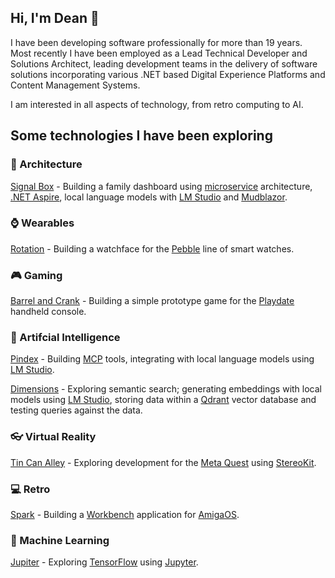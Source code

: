 ## Hi, I'm Dean 👋

I have been developing software professionally for more than 19 years. Most recently I have been employed as a Lead Technical Developer and Solutions Architect, leading development teams in the delivery of software solutions incorporating various .NET based Digital Experience Platforms and Content Management Systems. 

I am interested in all aspects of technology, from retro computing to AI.

## Some technologies I have been exploring

### :office: Architecture

[Signal Box](https://github.com/deans-code/signal-box) - Building a family dashboard using [microservice](https://en.wikipedia.org/wiki/Microservices) architecture, [.NET Aspire](https://learn.microsoft.com/en-us/dotnet/aspire/get-started/aspire-overview), local language models with [LM Studio](https://lmstudio.ai/) and [Mudblazor](https://www.mudblazor.com/).

### :watch: Wearables

[Rotation](https://github.com/deans-code/rotation) - Building a watchface for the [Pebble](https://repebble.com/) line of smart watches.

### :video_game: Gaming 

[Barrel and Crank](https://github.com/deans-code/barrel-and-crank) - Building a simple prototype game for the [Playdate](https://play.date/) handheld console.

### :crystal_ball: Artifcial Intelligence

[Pindex](https://github.com/deans-code/pindex) - Building [MCP](https://en.wikipedia.org/wiki/Model_Context_Protocol) tools, integrating with local language models using [LM Studio](https://lmstudio.ai/).

[Dimensions](https://github.com/deans-code/dimensions) - Exploring semantic search; generating embeddings with local models using [LM Studio](https://lmstudio.ai/), storing data within a [Qdrant](https://qdrant.tech/) vector database and testing queries against the data.

### :eyeglasses: Virtual Reality 

[Tin Can Alley](https://github.com/deans-code/tin-can-alley) - Exploring development for the [Meta Quest](https://www.meta.com/gb/quest/) using [StereoKit](https://stereokit.net/).

### :computer: Retro 

[Spark](https://github.com/deans-code/spark) - Building a [Workbench](https://en.wikipedia.org/wiki/Workbench_(AmigaOS)) application for [AmigaOS](https://en.wikipedia.org/wiki/AmigaOS).

### :telescope: Machine Learning

[Jupiter](https://github.com/deans-code/jupiter) - Exploring [TensorFlow](https://www.tensorflow.org/) using [Jupyter](https://jupyter.org/).